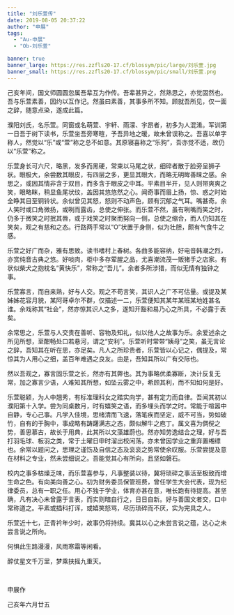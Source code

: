 ```yaml
---
title: "刘乐萱传"
date: 2019-08-05 20:37:22
author: "申展"
tags: 
  - "Au-申展"
  - "Ob-刘乐萱"

banner: true
banner_large: https://res.zzfls20-17.cf/blossym/pic/large/刘乐萱.jpg
banner_small: https://res.zzfls20-17.cf/blossym/pic/small/刘乐萱.png
---
```


<p>己亥年间，国文师圆圆忽属吾辈互为作传。吾辈甚异之，然熟思之，亦觉固然也。吾与乐萱素善，因约以互作记。然虽曰素善，其事多所不知。顾就吾所见，仅一面之辞，随意点染，遂成此篇。</p>
<p>濮阳刘氏，名乐萱。同窗或名萌萱、宇轩、雨濛、宇昂者，初多为人混淆。军训第一日吾于树下读书，乐萱坐吾旁寒暄，予吾异地之暖，故未曾误称之。吾喜以单字称人，然觉以&ldquo;乐&rdquo;或&ldquo;萱&rdquo;称之总不如意。其原寝喜称之&ldquo;乐狗&rdquo;，吾亦觉不适，故仍以&ldquo;乐萱&rdquo;称之。</p>
<p>乐萱身长可六尺，略黑，发多而黑硬，常束以马尾之状，细碎者散于脸旁呈狮子状。眼极大，余尝数其眼皮，有四层之多，更显其眼大，而略无明眸善睐之感。余思之，或因其情非含于双目，而多含于眼皮之中耳。平素目半开，见人则带爽爽之笑，眼略眯，稍显鱼尾状纹，盖因其悠悠然之心。闻奇事而眉上扬，惊、惑之时始全睁其目至铜铃状。余似曾见其怒，怒则不动声色，顾有沉郁之气耳。嘴甚奇。余人笑时或口角微扬，或咧而露齿，总使之伸张。而乐萱不然，虽有咧嘴而笑之时，仍多于微笑之时抿其唇，或于戏笑之时聚而努向一侧，总使之缩合，而人仍知其在笑矣，观之有慈和之态。行路两手常以&ldquo;O&rdquo;状置于身侧，似为壮胆，颇有气食牛之感。</p>
<p>乐萱之好广而杂，雅有思致。读书嗜村上春树。各曲多能容纳，好电音韩潮之烈，亦赏纯音古典之悠。好啖肉，柜中多存荤腥之品，尤喜潮流茂一贩猪手之店家。有状似柴犬之抱枕名&ldquo;黄快乐&rdquo;，常称之&ldquo;吾儿&rdquo;。余者多所涉猎，而似无情有独钟之事。</p>
<p>乐萱寡言，而自来熟，好与人交。观之不苟言笑，其识人之广不可估量。或提及某姊姊花容月貌，某阿哥卓尔不群，仅描述一二，乐萱便知其某年某班某地姓甚名谁。余戏称其&ldquo;社会&rdquo;，然亦惊其识人之多，遂知开豁和易乃心之所具，不必露于表矣。</p>
<p>余常思之，乐萱与人交贵在善听、容物及知礼，似以他人之故事为乐。余爱述余之所见所想，至酣畅处口若悬河，谓之&ldquo;安利&rdquo;。乐萱听时常带&ldquo;姨母&rdquo;之笑，虽无言论之辞，吾知其在听在思，亦足矣。凡人之所珍贵者，乐萱皆以心记之，偶提及，常惊其为人用心之细，盖百年难遇之良友。由是，吾知其所以广有交际也。</p>
<p>然以吾观之，寡言固乐萱之长，然亦有其弊也。其为事略优柔寡断，决计反复无常，加之寡言少语，人难知其所想，如坠云雾之中，希顾其利，而不知如何是好。</p>
<p>乐萱聪颖，为人中翘秀，有标准理科女之踏实向学，甚有定力而自律。吾闻其初以濮阳第十入学。尝为同桌数月，时有嬉笑之语，而多埋头而学之时。常能于喧嚣中自静，专心己事。凡学入佳境，思绪清而飞速，落笔疾而坚定，威不可当，势如破竹，自有的于胸中，事成略有踌躇满志之态，颇似解牛之庖丁。属文喜为倜傥之势，善思慕古，故长于用典，此其所以文藻雄蔚也。然亦知劳逸结合之理，好与吾打羽毛球、板羽之类，常于土曜日申时溜出校闲荡，亦未曾因学业之重弃置缃缥也。余常以题问之，思理之谨饬及自信之态及衮衮之势常使余叹服。乐萱尝提及意在材料之专业，然未尝细说之。吾能觉其心有所向，且坚如磐石。</p>
<p>校内之事多枯燥乏味，而乐萱喜参与，凡事整装以待，冀将琐碎之事活至极致而增生命之色。有向美向善之心。初为财务委员保管班费，曾任学生大会代表，现为纪律委员，总有一职之任。用心不独于学业，体育亦甚在意，唯长跑有待提高。甚坚确，凡有决心未曾露于言表，而实则暗自行之，日日自新。好与善国文者交，口中常称道之。平素或插科打诨，或嬉笑怒骂，尽历琐碎而不厌，实为完具之人。</p>
<p>乐萱近十七，正青衿年少时，故事仍将持续。冀其以心之未尝言说之蕴，达心之未尝言说之所向。</p>
<p>何惧此生路漫漫，风雨寒霜等闲看。</p>
<p>醉仗星文千万里，梦乘扶摇九重天。</p>
<p>&nbsp;</p>
<p>申展作</p>
<p>己亥年六月廿五</p>